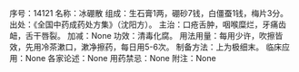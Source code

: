 序号：14121
名称：冰硼散
组成：生石膏1两，硼砂7钱，白僵蚕1钱，梅片3分。
出处：《全国中药成药处方集》（沈阳方）。
主治：口疮舌肿，咽喉糜烂，牙痛齿衄，舌干唇裂。
加减：None
功效：清毒化腐。
用法用量：每用少许，吹擦皆效，先用冷茶漱口，漱净擦药，每日用5-6次。
制备方法：上为极细末。
临床应用：None
各家论述：None
用药禁忌：None
附注：None
